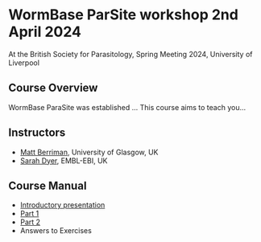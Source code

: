 # WormBase ParSite workshop 2nd April 2024
At the British Society for Parasitology, Spring  Meeting 2024, University of Liverpool

## Course Overview
WormBase ParaSite was established ...
This course aims to teach you...

## Instructors
- [Matt Berriman](https://www.gla.ac.uk/research/az/wcip/research/researchleaders/berrimangroup/), University of Glasgow, UK
- [Sarah Dyer](https://www.ebi.ac.uk/people/person/Sarah-Dyer/), EMBL-EBI, UK
  
## Course Manual
- [Introductory presentation](presentations/Module_1_WBP_1/Module_1_WBP_1.pptx)
- [Part 1](manuals/part1.md)
- [Part 2](manuals/part2.md)
- Answers to Exercises
